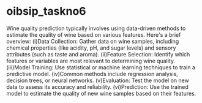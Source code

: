 # oibsip_taskno6
Wine quality prediction typically involves using data-driven methods to estimate the quality of wine based on various features. 
Here's a brief overview:
(i)Data Collection: Gather data on wine samples, including chemical properties (like acidity, pH, and sugar levels) and sensory attributes (such as taste and aroma).
(ii)Feature Selection: Identify which features or variables are most relevant to determining wine quality.
(iii)Model Training: Use statistical or machine learning techniques to train a predictive model. 
(iv)Common methods include regression analysis, decision trees, or neural networks.
(v)Evaluation: Test the model on new data to assess its accuracy and reliability.
(vi)Prediction: Use the trained model to estimate the quality of new wine samples based on their features.
